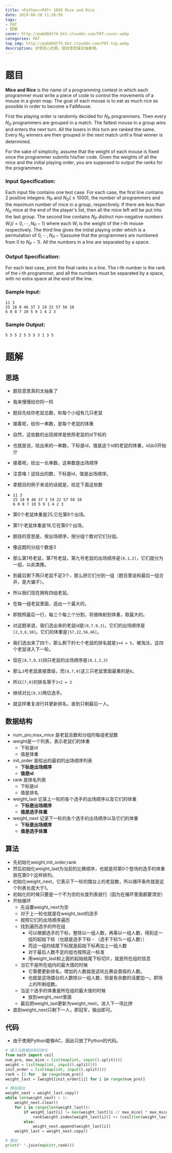 ```yaml
---
title: <Python><PAT> 1056 Mice and Rice
date: 2019-08-28 11:20:59
tags: 
- PAT
- 题解
cover: http://pwb80dtf4.bkt.clouddn.com/PAT-cover.webp
categories: PAT
top_img: http://pwb80dtf4.bkt.clouddn.com/PAT-top.webp
description: 非常恶心的题，题目意思属实抽象嗷。
---
```


# 题目

**Mice and Rice** is the name of a programming contest in which each programmer must write a piece of code to control the movements of a mouse in a given map. The goal of each mouse is to eat as much rice as possible in order to become a FatMouse.

First the playing order is randomly decided for $N_{P}$ programmers. Then every $N_{G}$ programmers are grouped in a match. The fattest mouse in a group wins and enters the next turn. All the losers in this turn are ranked the same. Every  $N_{G}$ winners are then grouped in the next match until a final winner is determined.

For the sake of simplicity, assume that the weight of each mouse is fixed once the programmer submits his/her code. Given the weights of all the mice and the initial playing order, you are supposed to output the ranks for the programmers.

### Input Specification:

Each input file contains one test case. For each case, the first line contains 2 positive integers: $N_{P}$ and $N_{G}( \leq 1000)$, the number of programmers and the maximum number of mice in a group, respectively. If there are less than $N_{G}$ mice at the end of the player's list, then all the mice left will be put into the last group. The second line contains $N_{P}$ distinct non-negative numbers $W_{i}\left(i=0, \cdots, N_{P}-1\right)$ where each $W_{i}$ is the weight of the *i*-th mouse respectively. The third line gives the initial playing order which is a permutation of $0, \cdots, N_{P}-1$(assume that the programmers are numbered from 0 to $N_{P}-1$). All the numbers in a line are separated by a space.

### Output Specification:

For each test case, print the final ranks in a line. The *i*-th number is the rank of the *i*-th programmer, and all the numbers must be separated by a space, with no extra space at the end of the line.

### Sample Input:

```in
11 3
25 18 0 46 37 3 19 22 57 56 10
6 0 8 7 10 5 9 1 4 2 3
```

### Sample Output:

```out
5 5 5 2 5 5 5 3 1 3 5
```

# 题解

## 思路

+ 题目意思真的太抽象了

+ 我来慢慢给你捋一捋

+ 题目先给你老鼠总数，和每个小组有几只老鼠

+ 接着呢，给你一串数，是每个老鼠的体重

+ 自然，这些数的出现顺序是依照老鼠的id下标的

+ 也就是说，给出来的一串数，下标是id，值是这个id的老鼠的体重，id从0开始计

+ 接着呢，给出一长串数，这串数是出场顺序

+ 注意咯！这给出的数，下标是id，值是出场顺序。

+ 拿题目的例子来说的话就是，给定下面这些数

+ ```
  11 3
  25 18 0 46 37 3 19 22 57 56 10
  6 0 8 7 10 5 9 1 4 2 3
  ```

+ 第0个老鼠体重是25,它在第6个出场。

+ 第1个老鼠体重是18,它在第0个出场。

+ 题目的意思是，按出场顺序，按分组个数对它们分组。

+ 像这题的分组个数是3

+ 那么第1号老鼠，第7号老鼠，第九号老鼠的出场顺序是`[0,1,2]`，它们就分为一组，以此类推。

+ 到最后剩下两只老鼠不足3个，那么把它们分到一组（题目里说和最后一组合并，是大骗子）。

+ 所以我们现在拥有四组老鼠。

+ 在每一组老鼠里面，选出一个最大的。

+ 即按照最后一行，每三个每三个分割，将值映射到体重，取最大的。

+ 对这题来说，我们选出来的老鼠id是`[8,7,9,3]`。它们的出场顺序是`[2,3,6,10]`。它们的体重是`[57,22,56,46]`。

+ 我们选出来了四个，那么剩下的七个老鼠的排名就是`1+4 = 5`，被淘汰，这四个老鼠进入下一轮。

+ 现在`[8,7,9,3]`四只老鼠的出场顺序是`[0,1,2,3]`

+ 那么`3`号老鼠直接晋级，而`[8,7,9]`这三只老鼠里面最重的是`8`。

+ 所以`[7,9]`的排名等于`1+2 = 3`

+ 继续对比`[8,3]`两位选手。

+ 就这样重复进行并更新排名，直到只剩最后一人。

## 数据结构

+ num_pro,max_mice 是老鼠总数和分组的每组老鼠数
+ weight是一个列表，表示老鼠们的体重
  + 下标是id
  + 值是体重
+ init_order 是给出的最初的出场顺序列表
  + **下标是出场顺序**
  + **值是id**
+ rank 是排名列表
  + 下标是id
  + 值是排名
+ weight_last 记录上一轮的各个选手的出场顺序以及它们的体重
  + **下标是出场顺序**
  + **值是选手体重**
+ weight_next 记录下一轮的各个选手的出场顺序以及它们的体重
  - **下标是出场顺序**
  - **值是选手体重**

## 算法

+ 先初始化weight,init_order,rank
+ 然后初始化weight_last为当前的比赛顺序，也就是将第0个登场的选手的体重放在第0个这样排列。
+ 初始化weight_next，它表示下一轮的擂台上的老鼠数，所以循环条件就是这个列表长度大于1。
+ 初始化的时候只要是一个不为空的长度列表就行（因为在循环里面都要清空）
+ 开始循环
  + 先设置weight_next为空
  + 对于上一轮也就是在weight_last的选手
  + 按照它们的出场顺序遍历
  + 找到遍历选手的所在组
    + 可以根据选手的下标，整除以一组人数，再乘以一组人数，得到这一组的起始下标（也就是选手下标 - （选手下标%一组人数））
    + 而这一组的结尾下标就是起始下标再加上一组人数
    + 对于最后人数不足的组也按照这一标准
    + 用weight_last和上面的起始结尾下标切片，就是所在组的信息
  + 当它不是所在组内的最大值的时候
    + 它需要更新排名，增加的人数就是这轮比赛会晋级的人数。
    + 也就是这场擂台的人数除以一组人数，但是有余数的话要加一。即场上的所剩组数。
  + 当这个选手的体重是所在组的最大值的时候
    + 放到weight_next里面
  + 最后把weight_last更新为weight_next，进入下一场比拼
+ 直到weight_next只剩下一人，即冠军，输出即可。

## 代码

+ 由于使用Python能够AC，因此只放了Python的代码。

```python
# 输入与数据结构初始化
from math import ceil
num_pro, max_mice = list(map(int, input().split()))
weight = list(map(int, input().split()))
init_order = list(map(int, input().split()))
rank = [1 for _ in range(num_pro)]
weight_last = [weight[init_order[i]] for i in range(num_pro)]

# 模拟擂台
weight_next = weight_last.copy()
while len(weight_next) > 1:
    weight_next.clear()
    for i in range(len(weight_last)):
        if weight_last[i] != max(weight_last[(i // max_mice) * max_mice:(i // max_mice) * max_mice + max_mice]):
            rank[weight.index(weight_last[i])] += (ceil(len(weight_last) / max_mice))
        else:
            weight_next.append(weight_last[i])
    weight_last = weight_next.copy()

# 输出
print(" ".join(map(str,rank)))
```

